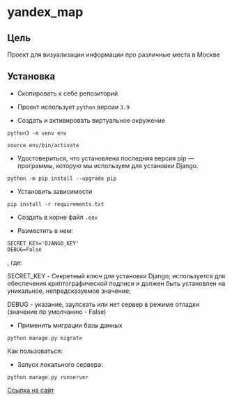 # yandex_map

## Цель
Проект для визуализации информации про различные места в Москве

## Установка
* Скопировать к себе репозиторий

* Проект использует `python` версии `3.9`

* Создать и активировать виртуальное окружение

```
python3 -m venv env

source env/bin/activate
```

* Удостовериться, что установлена последняя версия pip — программы, которую мы используем для установки Django.

```
python -m pip install --upgrade pip
```

* Установить зависимости

```
pip install -r requirements.txt
```

* Создать в корне файл ``.env``

* Разместить в нем: 

```
SECRET_KEY='DJANGO_KEY'
DEBUG=False
```
, где:

SECRET_KEY - Секретный ключ для установки Django; используется для обеспечения криптографической подписи и 
должен быть установлен на уникальное, непредсказуемое значение;

DEBUG - указание, заупскать или нет сервер в режиме отладки (значение по умолчанию - False)

* Применить миграции базы данных

```
python manage.py migrate
```

Как пользоваться:

* Запуск локального сервера:
```
python manage.py runserver
```

[Ссылка на сайт](https://deusprotivogas.pythonanywhere.com/)





